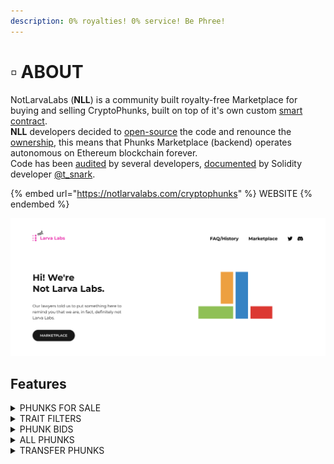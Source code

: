 ```yaml
---
description: 0% royalties! 0% service! Be Phree!
---
```


# ▫ ABOUT

NotLarvaLabs (**NLL**) is a community built royalty-free Marketplace for buying and selling CryptoPhunks, built on top of it's own custom [smart contract](https://etherscan.io/address/0xd6c037bE7FA60587e174db7A6710f7635d2971e7#code).\
**NLL** developers decided to [open-source](https://github.com/Crypto-Phunks/CryptoPhunksMarket) the code and renounce the [ownership](https://twitter.com/NotLarvaLabs/status/1503576060448985089?s=20\&t=Tbap3ogy88gjcQXn\_DGRYQ), this means that Phunks Marketplace (backend) operates autonomous on Ethereum blockchain forever.\
Code has been [audited](https://github.com/Crypto-Phunks/CryptoPhunksMarket/blob/main/zMarketplaceAudit.pdf) by several developers, [documented](https://github.com/Crypto-Phunks/CryptoPhunksMarket/blob/main/zMarketplaceAudit.pdf) by Solidity developer [@t\_snark](https://twitter.com/t\_snark).

{% embed url="https://notlarvalabs.com/cryptophunks" %}
WEBSITE
{% endembed %}

![FAQ](<../../.gitbook/assets/Bildschirmfoto 2022-03-10 um 16.58.33.png>)

## Features

<details>

<summary>PHUNKS FOR SALE</summary>

All Phunks offered for Sale are sorted by price (Low to High) by default.

![](<../../.gitbook/assets/Bildschirmfoto 2022-03-10 um 16.39.06.png>)

</details>

<details>

<summary>TRAIT FILTERS</summary>

All phunks for sale can be filtered out by traits and properties using filters.

![](<../../.gitbook/assets/Bildschirmfoto 2022-03-10 um 16.40.16.png>)

</details>

<details>

<summary>PHUNK BIDS</summary>

Bid on any of 10'000 Phunks available, even those not offered for sale.

![](<../../.gitbook/assets/Bildschirmfoto 2022-03-10 um 16.40.42.png>)

</details>

<details>

<summary>ALL PHUNKS</summary>

Search for any phunk in whole collection, use filters to narrow down your favourite traits.

![](<../../.gitbook/assets/Bildschirmfoto 2022-03-10 um 16.41.05.png>)

</details>

<details>

<summary>TRANSFER PHUNKS</summary>

Transfer Phunks using "[Transfer](tutorials.md#tutorials)" button.

![](<../../.gitbook/assets/Screen Shot 2022-03-16 at 14.12.52.png>)

</details>
